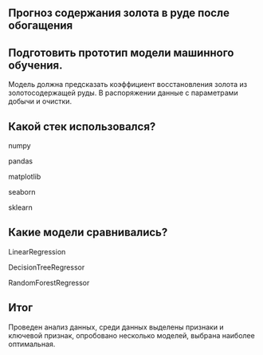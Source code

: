 ## Прогноз содержания золота в руде после обогащения
## Подготовить прототип модели машинного обучения.
Модель должна предсказать коэффициент восстановления золота из золотосодержащей руды. В распоряжении данные с параметрами добычи и очистки.
## Какой стек использовался?
numpy

pandas

matplotlib

seaborn

sklearn
## Какие модели сравнивались?
LinearRegression

DecisionTreeRegressor

RandomForestRegressor

## Итог
Проведен анализ данных, среди данных выделены признаки и ключевой признак, опробовано несколько моделей, выбрана наиболее оптимальная.
